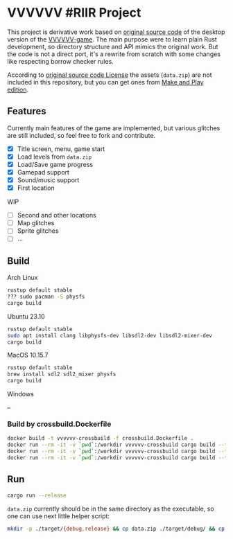 # VVVVVV #RIIR Project

This project is derivative work based on [original source code](https://github.com/TerryCavanagh/VVVVVV) of the desktop version of the [VVVVVV-game](https://en.wikipedia.org/wiki/VVVVVV). The main purpose were to learn plain Rust development, so directory structure and API mimics the original work. But the code is not a direct port, it's a rewrite from scratch with some changes like respecting borrow checker rules.

According to [original source code License](https://github.com/TerryCavanagh/VVVVVV/blob/master/LICENSE.md) the assets (`data.zip`) are not included in this repository, but you can get ones from [Make and Play edition](https://thelettervsixtim.es/makeandplay/).

## Features

Currently main features of the game are implemented, but various glitches are still included, so feel free to fork and contribute.

- [x] Title screen, menu, game start
- [x] Load levels from `data.zip`
- [x] Load/Save game progress
- [x] Gamepad support
- [x] Sound/music support
- [x] First location

WIP

- [ ] Second and other locations
- [ ] Map glitches
- [ ] Sprite glitches
- [ ] …

## Build

Arch Linux

```bash
rustup default stable
??? sudo pacman -S physfs
cargo build
```

Ubuntu 23.10

```bash
rustup default stable
sudo apt install clang libphysfs-dev libsdl2-dev libsdl2-mixer-dev
cargo build
```

MacOS 10.15.7

```bash
rustup default stable
brew install sdl2 sdl2_mixer physfs
cargo build
```

Windows

```
…
```

### Build by crossbuild.Dockerfile

```bash
docker build -t vvvvvv-crossbuild -f crossbuild.Dockerfile .
docker run --rm -it -v `pwd`:/workdir vvvvvv-crossbuild cargo build --target=x86_64-unknown-linux-gnu
docker run --rm -it -v `pwd`:/workdir vvvvvv-crossbuild cargo build --target=x86_64-apple-darwin
docker run --rm -it -v `pwd`:/workdir vvvvvv-crossbuild cargo build --target=x86_64-pc-windows-gnu
```

## Run

```bash
cargo run --release
```

`data.zip` currently should be in the same directory as the executable, so one can use next little helper script:

```bash
mkdir -p ./target/{debug,release} && cp data.zip ./target/debug/ && cp data.zip ./target/release/
```
